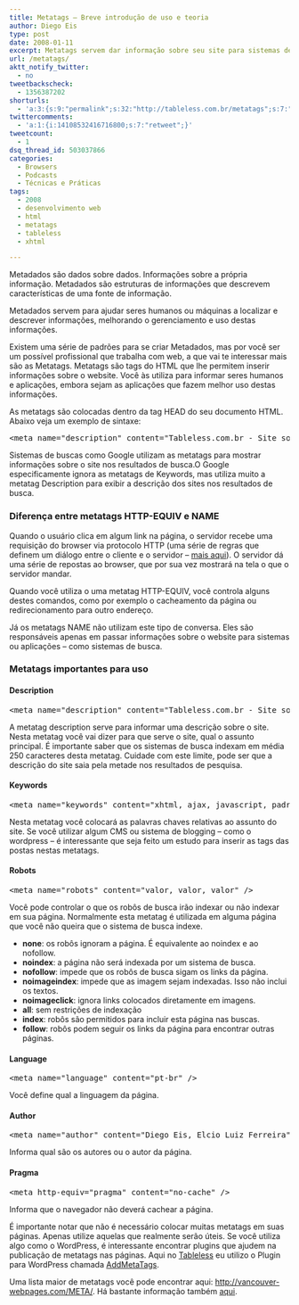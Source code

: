 ```yaml
---
title: Metatags – Breve introdução de uso e teoria
author: Diego Eis
type: post
date: 2008-01-11
excerpt: Metatags servem dar informação sobre seu site para sistemas de buscas ou outras aplicações. Metadados são estruturas de informações que descrevem características de uma fonte de informação.
url: /metatags/
aktt_notify_twitter:
  - no
tweetbackscheck:
  - 1356387202
shorturls:
  - 'a:3:{s:9:"permalink";s:32:"http://tableless.com.br/metatags";s:7:"tinyurl";s:26:"http://tinyurl.com/3oxqvl4";s:4:"isgd";s:19:"http://is.gd/IwSaiU";}'
twittercomments:
  - 'a:1:{i:14108532416716800;s:7:"retweet";}'
tweetcount:
  - 1
dsq_thread_id: 503037866
categories:
  - Browsers
  - Podcasts
  - Técnicas e Práticas
tags:
  - 2008
  - desenvolvimento web
  - html
  - metatags
  - tableless
  - xhtml

---
```

Metadados são dados sobre dados. Informações sobre a própria informação. Metadados são estruturas de informações que descrevem características de uma fonte de informação.
  
Metadados servem para ajudar seres humanos ou máquinas a localizar e descrever informações, melhorando o gerenciamento e uso destas informações.

Existem uma série de padrões para se criar Metadados, mas por você ser um possível profissional que trabalha com web, a que vai te interessar mais são as Metatags. <!--more-->Metatags são tags do HTML que lhe permitem inserir informações sobre o website. Você às utiliza para informar seres humanos e aplicações, embora sejam as aplicações que fazem melhor uso destas informações.

As metatags são colocadas dentro da tag HEAD do seu documento HTML. Abaixo veja um exemplo de sintaxe:

<pre>&lt;meta name="description" content="Tableless.com.br - Site sobre melhores práticas de desenvolvimento utilizando Padrões Web." /&gt;</pre>

Sistemas de buscas como Google utilizam as metatags para mostrar informações sobre o site nos resultados de busca.O Google especificamente ignora as metatags de Keywords, mas utiliza muito a metatag Description para exibir a descrição dos sites nos resultados de busca.

### Diferença entre metatags HTTP-EQUIV e NAME

Quando o usuário clica em algum link na página, o servidor recebe uma requisição do browser via protocolo HTTP (uma série de regras que definem um diálogo entre o cliente e o servidor &#8211; [mais aqui][1]). O servidor dá uma série de repostas ao browser, que por sua vez mostrará na tela o que o servidor mandar.

Quando você utiliza o uma metatag HTTP-EQUIV, você controla alguns destes comandos, como por exemplo o cacheamento da página ou redirecionamento para outro endereço.

Já os metatags NAME não utilizam este tipo de conversa. Eles são responsáveis apenas em passar informações sobre o website para sistemas ou aplicações &#8211; como sistemas de busca.

### Metatags importantes para uso

#### Description

<pre>&lt;meta name="description" content="Tableless.com.br - Site sobre melhores práticas de desenvolvimento utilizando Padrões Web." /&gt;</pre>

A metatag description serve para informar uma descrição sobre o site. Nesta metatag você vai dizer para que serve o site, qual o assunto principal. É importante saber que os sistemas de busca indexam em média 250 caracteres desta metatag. Cuidade com este limite, pode ser que a descrição do site saia pela metade nos resultados de pesquisa.

#### Keywords

<pre>&lt;meta name="keywords" content="xhtml, ajax, javascript, padroes web, tableless, desenvolvimento web"&gt;</pre>

Nesta metatag você colocará as palavras chaves relativas ao assunto do site. Se você utilizar algum CMS ou sistema de blogging &#8211; como o wordpress &#8211; é interessante que seja feito um estudo para inserir as tags das postas nestas metatags.

#### Robots

<pre>&lt;meta name="robots" content="valor, valor, valor" /&gt;</pre>

Você pode controlar o que os robôs de busca irão indexar ou não indexar em sua página. Normalmente esta metatag é utilizada em alguma página que você não queira que o sistema de busca indexe.

  * **none**: os robôs ignoram a página. É equivalente ao noindex e ao nofollow.
  * **noindex**: a página não será indexada por um sistema de busca.
  * **nofollow**: impede que os robôs de busca sigam os links da página.
  * **noimageindex**: impede que as imagem sejam indexadas. Isso não inclui os textos.
  * **noimageclick**: ignora links colocados diretamente em imagens.
  * **all**: sem restrições de indexação
  * **index**: robôs são permitidos para incluir esta página nas buscas.
  * **follow**: robôs podem seguir os links da página para encontrar outras páginas.

#### Language

<pre>&lt;meta name="language" content="pt-br" /&gt;</pre>

Você define qual a linguagem da página.

#### Author

<pre>&lt;meta name="author" content="Diego Eis, Elcio Luiz Ferreira" /&gt;</pre>

Informa qual são os autores ou o autor da página.

#### Pragma

<pre>&lt;meta http-equiv="pragma" content="no-cache" /&gt;</pre>

Informa que o navegador não deverá cachear a página.

É importante notar que não é necessário colocar muitas metatags em suas páginas. Apenas utilize aquelas que realmente serão úteis. Se você utiliza algo como o WordPress, é interessante encontrar plugins que ajudem na publicação de metatags nas páginas. Aqui no [Tableless][2] eu utilizo o Plugin para WordPress chamada [AddMetaTags][3].

Uma lista maior de metatags você pode encontrar aqui: <http://vancouver-webpages.com/META/>. Há bastante informação também [aqui][4].

 [1]: http://www.obasicodaweb.com/introducao-ao-http
 [2]: http://tableless.com.br/
 [3]: http://www.g-loaded.eu/2006/01/05/add-meta-tags-wordpress-plugin/
 [4]: http://www.library.uq.edu.au/iad/ctmeta4.html
